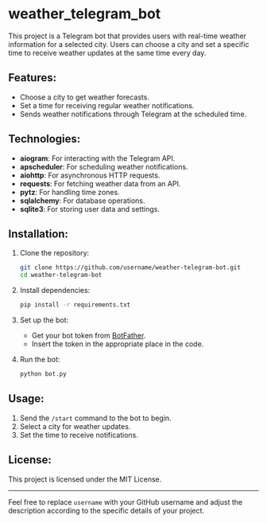 # weather_telegram_bot

This project is a Telegram bot that provides users with real-time weather information for a selected city. Users can choose a city and set a specific time to receive weather updates at the same time every day.

## Features:
- Choose a city to get weather forecasts.
- Set a time for receiving regular weather notifications.
- Sends weather notifications through Telegram at the scheduled time.

## Technologies:
- **aiogram**: For interacting with the Telegram API.
- **apscheduler**: For scheduling weather notifications.
- **aiohttp**: For asynchronous HTTP requests.
- **requests**: For fetching weather data from an API.
- **pytz**: For handling time zones.
- **sqlalchemy**: For database operations.
- **sqlite3**: For storing user data and settings.

## Installation:
1. Clone the repository:
    ```bash
    git clone https://github.com/username/weather-telegram-bot.git
    cd weather-telegram-bot
    ```

2. Install dependencies:
    ```bash
    pip install -r requirements.txt
    ```

3. Set up the bot:
    - Get your bot token from [BotFather](https://core.telegram.org/bots#botfather).
    - Insert the token in the appropriate place in the code.

4. Run the bot:
    ```bash
    python bot.py
    ```

## Usage:
1. Send the `/start` command to the bot to begin.
2. Select a city for weather updates.
3. Set the time to receive notifications.

## License:
This project is licensed under the MIT License.

---

Feel free to replace `username` with your GitHub username and adjust the description according to the specific details of your project.